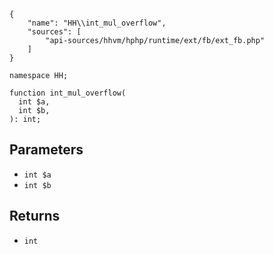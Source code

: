 ``` yamlmeta
{
    "name": "HH\\int_mul_overflow",
    "sources": [
        "api-sources/hhvm/hphp/runtime/ext/fb/ext_fb.php"
    ]
}
```




``` Hack
namespace HH;

function int_mul_overflow(
  int $a,
  int $b,
): int;
```




## Parameters




+ ` int $a `
+ ` int $b `




## Returns




* ` int `
<!-- HHAPIDOC -->
